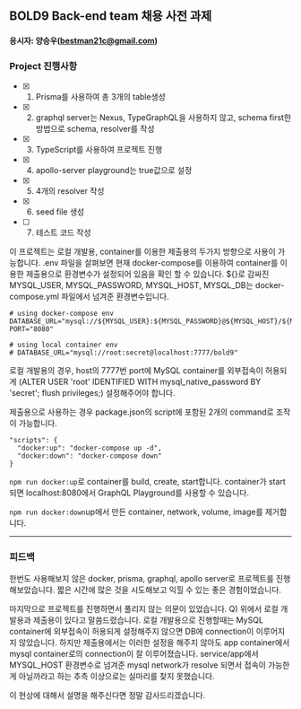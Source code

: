 ## BOLD9 Back-end team 채용 사전 과제
#### 응시자: 양승우(bestman21c@gmail.com)

### Project 진행사항
- [x] 1. Prisma를 사용하여 총 3개의 table생성
- [x] 2. graphql server는 Nexus, TypeGraphQL을 사용하지 않고, schema first한 방법으로 schema, resolver를 작성
- [x] 3. TypeScript를 사용하여 프로젝트 진행
- [x] 4. apollo-server playground는 true값으로 설정
- [x] 5. 4개의 resolver 작성
- [x] 6. seed file 생성
- [ ] 7. 테스트 코드 작성

이 프로젝트는 로컬 개발용, container를 이용한 제출용의 두가지 방향으로 사용이 가능합니다.
.env 파일을 살펴보면 현재 docker-compose를 이용하여 container를 이용한 제출용으로 환경변수가 설정되어 있음을 확인 할 수 있습니다.
${}로 감싸진 MYSQL_USER, MYSQL_PASSWORD, MYSQL_HOST, MYSQL_DB는 docker-compose.yml 파일에서 넘겨준 환경변수입니다.

```
# using docker-compose env
DATABASE_URL="mysql://${MYSQL_USER}:${MYSQL_PASSWORD}@${MYSQL_HOST}/${MYSQL_DB}"
PORT="8080"

# using local container env
# DATABASE_URL="mysql://root:secret@localhost:7777/bold9"
```

로컬 개발용의 경우, host의 7777번 port에 MySQL container를 외부접속이 허용되게
(ALTER USER 'root' IDENTIFIED WITH mysql_native_password BY 'secret'; flush privileges;) 설정해주어야 합니다.


제출용으로 사용하는 경우 package.json의 script에 포함된 2개의 command로 조작이 가능합니다.
```
"scripts": {
  "docker:up": "docker-compose up -d",
  "docker:down": "docker-compose down"
}
```
`npm run docker:up`로 container를 build, create, start합니다. container가 start되면 localhost:8080에서 GraphQL Playground를 사용할 수 있습니다.


`npm run docker:down`up에서 만든 container, network, volume, image를 제거합니다.
***

### 피드백
한번도 사용해보지 않은 docker, prisma, graphql, apollo server로 프로젝트를 진행해보았습니다. 
짧은 시간에 많은 것을 시도해보고 익힐 수 있는 좋은 경험이었습니다.


마지막으로 프로젝트를 진행하면서 풀리지 않는 의문이 있었습니다.
Q) 위에서 로컬 개발용과 제출용이 있다고 말씀드렸습니다. 
로컬 개발용으로 진행할때는 MySQL container에 외부접속이 허용되게 설정해주지 않으면 DB에 connection이 이루어지지 않았습니다.
하지만 제출용에서는 이러한 설정을 해주지 않아도 app container에서 mysql container로의 connection이 잘 이루어졌습니다.
service/app에서 MYSQL_HOST 환경변수로 넘겨준 mysql network가 resolve 되면서 접속이 가능한게 아닐까라고 하는 추측 이상으로는 실마리를 찾지 못했습니다.


이 현상에 대해서 설명을 해주신다면 정말 감사드리겠습니다.

